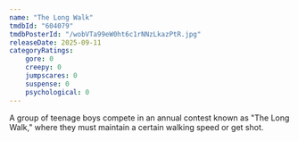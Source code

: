 ```yaml
---
name: "The Long Walk"
tmdbId: "604079"
tmdbPosterId: "/wobVTa99eW0ht6c1rNNzLkazPtR.jpg"
releaseDate: 2025-09-11
categoryRatings:
    gore: 0
    creepy: 0
    jumpscares: 0
    suspense: 0
    psychological: 0
---
```

A group of teenage boys compete in an annual contest known as "The Long Walk," where they must maintain a certain walking speed or get shot.
